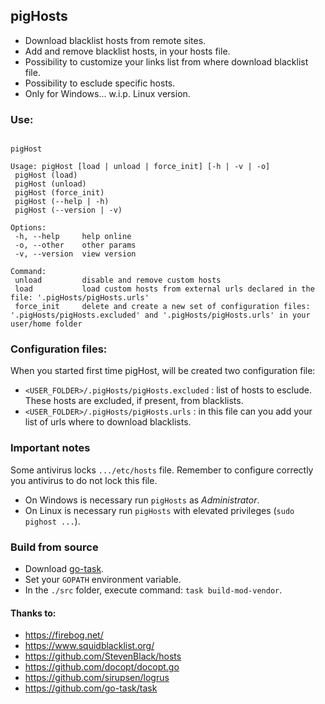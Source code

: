 ## pigHosts

- Download blacklist hosts from remote sites.
- Add and remove blacklist hosts, in your hosts file.
- Possibility to customize your links list from where download blacklist file.
- Possibility to esclude specific hosts.
- Only for Windows... w.i.p. Linux version.

### Use: 

```

pigHost

Usage: pigHost [load | unload | force_init] [-h | -v | -o]
 pigHost (load)
 pigHost (unload)
 pigHost (force_init)
 pigHost (--help | -h)
 pigHost (--version | -v)

Options:
 -h, --help     help online
 -o, --other    other params
 -v, --version  view version

Command:
 unload         disable and remove custom hosts
 load           load custom hosts from external urls declared in the file: '.pigHosts/pigHosts.urls' 
 force_init     delete and create a new set of configuration files: '.pigHosts/pigHosts.excluded' and '.pigHosts/pigHosts.urls' in your user/home folder

```

### Configuration files: 

When you started first time pigHost, will be created two configuration file:

- `<USER_FOLDER>/.pigHosts/pigHosts.excluded` : list of hosts to esclude. These hosts are excluded, if present, from blacklists.
- `<USER_FOLDER>/.pigHosts/pigHosts.urls` : in this file can you add your list of urls where to download blacklists.

### Important notes

Some antivirus locks `.../etc/hosts` file. Remember to configure correctly you antivirus to do not lock this file.

- On Windows is necessary run `pigHosts` as _Administrator_.
- On Linux is necessary run `pigHosts` with elevated privileges (`sudo pighost ...`).

### Build from source

- Download [go-task](https://github.com/go-task/task/releases).
- Set your `GOPATH` environment variable.
- In the `./src` folder, execute command: `task build-mod-vendor`.

#### Thanks to: 
- https://firebog.net/
- https://www.squidblacklist.org/
- https://github.com/StevenBlack/hosts
- https://github.com/docopt/docopt.go
- https://github.com/sirupsen/logrus
- https://github.com/go-task/task
